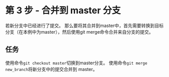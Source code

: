 # 第 3 步 - 合并到 master 分支
若新分支中已经进行了提交。 那么要将其合并到master中，首先需要转换到目标分支（在本例中为master），然后使用git merge命令合并来自分支的提交。

## 任务
使用命令`git checkout master`切换到master分支。
使用命令`git merge new_branch`将新分支中的提交合并到 master。

